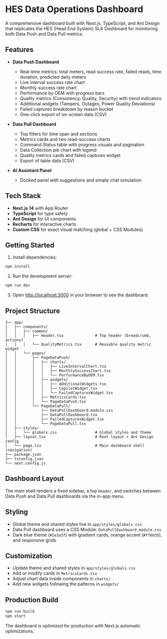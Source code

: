 # HES Data Operations Dashboard

A comprehensive dashboard built with Next.js, TypeScript, and Ant Design that replicates the HES (Head End System) SLA Dashboard for monitoring both Data Push and Data Pull metrics.

## Features

- **Data Push Dashboard**
  - Real-time metrics: total meters, read success rate, failed reads, time duration, predicted daily meters
  - Live interval success rate chart
  - Monthly success rate chart
  - Performance by OEM with progress bars
  - Quality metrics (Consistency, Quality, Security) with trend indicators
  - Additional widgets (Tampers, Outages, Power Quality Deviations)
  - Failed captures breakdown by reason bucket
  - One-click export of on-screen data (CSV)

- **Data Pull Dashboard**
  - Top filters for time span and sections
  - Metrics cards and two read-success charts
  - Command Status table with progress visuals and pagination
  - Data Collection pie chart with legend
  - Quality metrics cards and failed captures widget
  - Export of table data (CSV)

- **AI Assistant Panel**
  - Docked panel with suggestions and simple chat simulation

## Tech Stack

- **Next.js 14** with App Router
- **TypeScript** for type safety
- **Ant Design** for UI components
- **Recharts** for interactive charts
- **Custom CSS** for exact visual matching (global + CSS Modules)

## Getting Started

1. Install dependencies:
```bash
npm install
```

2. Run the development server:
```bash
npm run dev
```

3. Open [http://localhost:3000](http://localhost:3000) in your browser to see the dashboard.

## Project Structure

```
├── app/
│   ├── components/
│   │   ├── common/
│   │   │   ├── Header.tsx              # Top header (breadcrumb, actions)
│   │   │   └── QualityMetrics.tsx      # Reusable quality metric widget
│   │   └── pages/
│   │       ├── PageDataPush/
│   │       │   ├── charts/
│   │       │   │   ├── LiveIntervalChart.tsx
│   │       │   │   ├── MonthlySuccessChart.tsx
│   │       │   │   └── PerformanceByOEM.tsx
│   │       │   ├── widgets/
│   │       │   │   ├── AdditionalWidgets.tsx
│   │       │   │   ├── CopilotWidget.tsx
│   │       │   │   └── FailedCapturesWidget.tsx
│   │       │   ├── MetricsCards.tsx
│   │       │   └── PageDataPush.tsx
│   │       └── PageDataPull/
│   │           ├── DataPullDashboard.module.css
│   │           ├── DataPullDashboard.tsx
│   │           ├── FailedCapturesWidget.tsx
│   │           └── PageDataPull.tsx
│   ├── styles/
│   │   └── globals.css                 # Global styles and theme
│   ├── layout.tsx                      # Root layout + Ant Design config
│   └── page.tsx                        # Main dashboard shell (navigation)
├── package.json
├── tsconfig.json
└── next.config.js
```

## Dashboard Layout

The main shell renders a fixed sidebar, a top `Header`, and switches between Data Push and Data Pull dashboards via the in-app menu.

## Styling

- Global theme and shared styles live in `app/styles/globals.css`
- Data Pull dashboard uses a CSS Module: `DataPullDashboard.module.css`
- Dark blue theme (`#1e3a5f`) with gradient cards, orange accent (`#ff6b35`), and responsive grids

## Customization

- Update theme and shared styles in `app/styles/globals.css`
- Add or modify cards in `MetricsCards.tsx`
- Adjust chart data inside components in `charts/`
- Add new widgets following the patterns in `widgets/`

## Production Build

```bash
npm run build
npm start
```

The dashboard is optimized for production with Next.js automatic optimizations.
